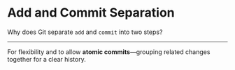 # Add and Commit Separation

Why does Git separate `add` and `commit` into two steps?

---

For flexibility and to allow **atomic commits**—grouping related changes together for a clear history.
